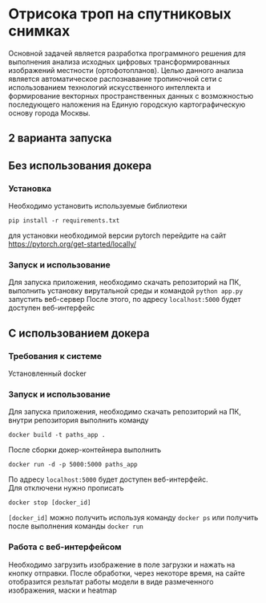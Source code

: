 # Отрисока троп на спутниковых снимках
Основной задачей является разработка программного решения для выполнения анализа исходных цифровых трансформированных изображений местности (ортофотопланов). Целью данного анализа является автоматическое распознавание тропиночной сети с использованием технологий искусственного интеллекта и формирование векторных пространственных данных с возможностью последующего наложения на Единую городскую картографическую основу города Москвы.


## 2 варианта запуска
## Без использования докера

### Установка

Необходимо установить используемые библиотеки
```
pip install -r requirements.txt
```
для установки необходимой версии pytorch перейдите на сайт https://pytorch.org/get-started/locally/

### Запуск и использование

Для запуска приложения, необходимо скачать репозиторий на ПК, выполнить установку вирутальной среды и командой ```python app.py``` запустить веб-сервер
После этого, по адресу `localhost:5000` будет доступен веб-интерфейс

## C использованием докера

### Требования к системе

Установленный docker

### Запуск и использование

Для запуска приложения, необходимо скачать репозиторий на ПК, внутри репозитория выполнить команду  
```
docker build -t paths_app .
```  
После сборки докер-контейнера выполнить  
```
docker run -d -p 5000:5000 paths_app
```  
По адресу `localhost:5000` будет доступен веб-интерфейс.  
Для отключени нужно прописать
```
docker stop [docker_id]
```
```[docker_id]``` можно получить используя команду ```docker ps``` или получить после выполнения команды ```docker run```


### Работа с веб-интерфейсом

Необходимо загрузить изображение в поле загрузки и нажать на кнопку отправки. После обработки, через некоторе время, на сайте отобразится резльтат работы модели в виде размеченного изображения, маски и heatmap
